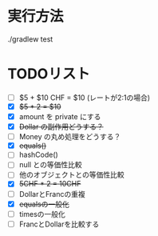 # 実行方法

./gradlew test

# TODOリスト

- [ ] $5 + $10 CHF = $10 (レートが2:1の場合)
- [x] ~~$5 * 2 = $10~~
- [x] amount を private にする
- [x] ~~Dollar の副作用どうする？~~
- [ ] Money の丸め処理をどうする？
- [x] ~~equals()~~
- [ ] hashCode()
- [ ] null との等価性比較
- [ ] 他のオブジェクトとの等価性比較
- [x] ~~5CHF * 2 = 10CHF~~
- [ ] DollarとFrancの重複
- [x] ~~equalsの一般化~~
- [ ] timesの一般化
- [ ] FrancとDollarを比較する
